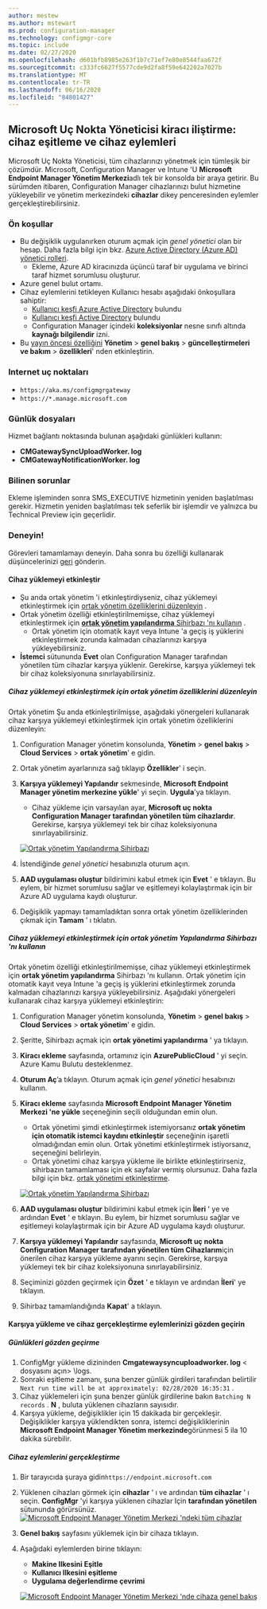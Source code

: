 ```yaml
---
author: mestew
ms.author: mstewart
ms.prod: configuration-manager
ms.technology: configmgr-core
ms.topic: include
ms.date: 02/27/2020
ms.openlocfilehash: d601bfb8985e263f1b7c71ef7e80e8544faa672f
ms.sourcegitcommit: c333fc6627f5577cde9d2fa8f59e642202a7027b
ms.translationtype: MT
ms.contentlocale: tr-TR
ms.lasthandoff: 06/16/2020
ms.locfileid: "84801427"
---
```

## <a name="microsoft-endpoint-manager-tenant-attach-device-sync-and-device-actions"></a><a name="bkmk_attach"></a>Microsoft Uç Nokta Yöneticisi kiracı iliştirme: cihaz eşitleme ve cihaz eylemleri
<!--3555758 live 3/4/2020-->
Microsoft Uç Nokta Yöneticisi, tüm cihazlarınızı yönetmek için tümleşik bir çözümdür. Microsoft, Configuration Manager ve Intune 'U **Microsoft Endpoint Manager Yönetim Merkezi**adlı tek bir konsolda bir araya getirir. Bu sürümden itibaren, Configuration Manager cihazlarınızı bulut hizmetine yükleyebilir ve yönetim merkezindeki **cihazlar** dikey penceresinden eylemler gerçekleştirebilirsiniz.

### <a name="prerequisites"></a>Ön koşullar

- Bu değişiklik uygulanırken oturum açmak için *genel yönetici* olan bir hesap. Daha fazla bilgi için bkz. [Azure Active Directory (Azure AD) yönetici rolleri](https://docs.microsoft.com/azure/role-based-access-control/rbac-and-directory-admin-roles#azure-ad-administrator-roles).
   - Ekleme, Azure AD kiracınızda üçüncü taraf bir uygulama ve birinci taraf hizmet sorumlusu oluşturur.
- Azure genel bulut ortamı.
- Cihaz eylemlerini tetikleyen Kullanıcı hesabı aşağıdaki önkoşullara sahiptir:
   - [Kullanıcı keşfi Azure Active Directory](../../../../servers/deploy/configure/about-discovery-methods.md#azureaddisc) bulundu
   - [Kullanıcı keşfi Active Directory](../../../../servers/deploy/configure/about-discovery-methods.md#bkmk_aboutUser) bulundu
   - Configuration Manager içindeki **koleksiyonlar** nesne sınıfı altında **kaynağı bilgilendir** izni.
- Bu [yayın öncesi özelliğini](../../../../servers/manage/pre-release-features.md) **Yönetim**  >  **genel bakış**  >  **güncelleştirmeleri ve bakım**  >  **özellikleri**' nden etkinleştirin.

### <a name="internet-endpoints"></a>Internet uç noktaları

- `https://aka.ms/configmgrgateway`
- `https://*.manage.microsoft.com`

### <a name="log-files"></a>Günlük dosyaları
Hizmet bağlantı noktasında bulunan aşağıdaki günlükleri kullanın:

- **CMGatewaySyncUploadWorker. log**
- **CMGatewayNotificationWorker. log** 

### <a name="known-issues"></a>Bilinen sorunlar

Ekleme işleminden sonra SMS_EXECUTIVE hizmetinin yeniden başlatılması gerekir. Hizmetin yeniden başlatılması tek seferlik bir işlemdir ve yalnızca bu Technical Preview için geçerlidir.

### <a name="try-it-out"></a>Deneyin!

Görevleri tamamlamayı deneyin. Daha sonra bu özelliği kullanarak düşüncelerinizi [geri](../../../../understand/find-help.md#product-feedback) gönderin.

#### <a name="enable-device-upload"></a>Cihaz yüklemeyi etkinleştir

- Şu anda ortak yönetim 'i etkinleştirdiyseniz, cihaz yüklemeyi etkinleştirmek için [ortak yönetim özelliklerini düzenleyin](#bkmk_edit) .
- Ortak yönetim özelliği etkinleştirilmemişse, cihaz yüklemeyi etkinleştirmek için [ **ortak yönetim yapılandırma** Sihirbazı 'nı kullanın](#bkmk_config) .
   - Ortak yönetim için otomatik kayıt veya Intune 'a geçiş iş yüklerini etkinleştirmek zorunda kalmadan cihazlarınızı karşıya yükleyebilirsiniz.
- **İstemci** sütununda **Evet** olan Configuration Manager tarafından yönetilen tüm cihazlar karşıya yüklenir. Gerekirse, karşıya yüklemeyi tek bir cihaz koleksiyonuna sınırlayabilirsiniz.   

##### <a name="edit-co-management-properties-to-enable-device-upload"></a><a name="bkmk_edit"></a>Cihaz yüklemeyi etkinleştirmek için ortak yönetim özelliklerini düzenleyin

Ortak yönetim Şu anda etkinleştirilmişse, aşağıdaki yönergeleri kullanarak cihaz karşıya yüklemeyi etkinleştirmek için ortak yönetim özelliklerini düzenleyin:

1. Configuration Manager yönetim konsolunda, **Yönetim**  >  **genel bakış**  >  **Cloud Services**  >  **ortak yönetim**' e gidin.
1. Ortak yönetim ayarlarınıza sağ tıklayıp **Özellikler**' i seçin.
1. **Karşıya yüklemeyi Yapılandır** sekmesinde, **Microsoft Endpoint Manager yönetim merkezine yükle**' yi seçin. **Uygula**'ya tıklayın.
   - Cihaz yükleme için varsayılan ayar, **Microsoft uç nokta Configuration Manager tarafından yönetilen tüm cihazlardır**. Gerekirse, karşıya yüklemeyi tek bir cihaz koleksiyonuna sınırlayabilirsiniz.

   [![Ortak yönetim Yapılandırma Sihirbazı](../../media/3555758-configure-upload.png)](../../media/3555758-configure-upload.png#lightbox)
1. İstendiğinde *genel yönetici* hesabınızla oturum açın.
1. **AAD uygulaması oluştur** bildirimini kabul etmek için **Evet** ' e tıklayın. Bu eylem, bir hizmet sorumlusu sağlar ve eşitlemeyi kolaylaştırmak için bir Azure AD uygulama kaydı oluşturur.
1. Değişiklik yapmayı tamamladıktan sonra ortak yönetim özelliklerinden çıkmak için **Tamam** ' ı tıklatın.


##### <a name="use-the-configure-co-management-wizard-to-enable-device-upload"></a><a name="bkmk_config"></a>Cihaz yüklemeyi etkinleştirmek için ortak yönetim Yapılandırma Sihirbazı 'nı kullanın
Ortak yönetim özelliği etkinleştirilmemişse, cihaz yüklemeyi etkinleştirmek için **ortak yönetim yapılandırma** Sihirbazı 'nı kullanın. Ortak yönetim için otomatik kayıt veya Intune 'a geçiş iş yüklerini etkinleştirmek zorunda kalmadan cihazlarınızı karşıya yükleyebilirsiniz. Aşağıdaki yönergeleri kullanarak cihaz karşıya yüklemeyi etkinleştirin:

1. Configuration Manager yönetim konsolunda, **Yönetim**  >  **genel bakış**  >  **Cloud Services**  >  **ortak yönetim**' e gidin.
1. Şeritte, Sihirbazı açmak için **ortak yönetimi yapılandırma** ' ya tıklayın.
1. **Kiracı ekleme** sayfasında, ortamınız için **AzurePublicCloud** ' yi seçin. Azure Kamu Bulutu desteklenmez.
1. **Oturum Aç**’a tıklayın. Oturum açmak için *genel yönetici* hesabınızı kullanın.
1. **Kiracı ekleme** sayfasında **Microsoft Endpoint Manager Yönetim Merkezi 'ne yükle** seçeneğinin seçili olduğundan emin olun.
   - Ortak yönetimi şimdi etkinleştirmek istemiyorsanız **ortak yönetim için otomatik istemci kaydını etkinleştir** seçeneğinin işaretli olmadığından emin olun. Ortak yönetimi etkinleştirmek istiyorsanız, seçeneğini belirleyin.
   - Ortak yönetimi cihaz karşıya yükleme ile birlikte etkinleştirirseniz, sihirbazın tamamlaması için ek sayfalar vermiş olursunuz. Daha fazla bilgi için bkz. [ortak yönetimi etkinleştirme](../../../../../comanage/how-to-enable.md).

   [![Ortak yönetim Yapılandırma Sihirbazı](../../media/3555758-comanagement-wizard.png)](../../media/3555758-comanagement-wizard.png#lightbox)
1. **AAD uygulaması oluştur** bildirimini kabul etmek için **İleri** ' ye ve ardından **Evet** ' e tıklayın. Bu eylem, bir hizmet sorumlusu sağlar ve eşitlemeyi kolaylaştırmak için bir Azure AD uygulama kaydı oluşturur.
1. **Karşıya yüklemeyi Yapılandır** sayfasında, **Microsoft uç nokta Configuration Manager tarafından yönetilen tüm Cihazlarım**için önerilen cihaz karşıya yükleme ayarını seçin. Gerekirse, karşıya yüklemeyi tek bir cihaz koleksiyonuna sınırlayabilirsiniz.
1. Seçiminizi gözden geçirmek için **Özet** ' e tıklayın ve ardından **İleri**' ye tıklayın.
1. Sihirbaz tamamlandığında **Kapat**' a tıklayın.  


#### <a name="review-your-upload-and-perform-device-actions"></a><a name="bkmk_review"></a>Karşıya yükleme ve cihaz gerçekleştirme eylemlerinizi gözden geçirin

##### <a name="review-logs"></a>Günlükleri gözden geçirme

1. ConfigMgr yükleme dizininden **Cmgatewaysyncuploadworker. log** &lt; dosyasını açın> \logs.
1. Sonraki eşitleme zamanı, şuna benzer günlük girdileri tarafından belirtilir `Next run time will be at approximately: 02/28/2020 16:35:31` .
1. Cihaz yüklemeleri için şuna benzer günlük girdilerine bakın `Batching N records` . **N** , buluta yüklenen cihazların sayısıdır. 
1. Karşıya yükleme, değişiklikler için 15 dakikada bir gerçekleşir. Değişiklikler karşıya yüklendikten sonra, istemci değişikliklerinin **Microsoft Endpoint Manager Yönetim merkezinde**görünmesi 5 ila 10 dakika sürebilir.

##### <a name="perform-device-actions"></a>Cihaz eylemlerini gerçekleştirme

1. Bir tarayıcıda şuraya gidin`https://endpoint.microsoft.com`
1. Yüklenen cihazları görmek için **cihazlar** ' ı ve ardından **tüm cihazlar** ' ı seçin. **ConfigMgr** 'yi karşıya yüklenen cihazlar Için **tarafından yönetilen** sütununda görürsünüz.
   [![Microsoft Endpoint Manager Yönetim Merkezi 'ndeki tüm cihazlar](../../media/3555758-all-devices.png)](../../media/3555758-all-devices.png#lightbox)
1. **Genel bakış** sayfasını yüklemek için bir cihaza tıklayın.
1. Aşağıdaki eylemlerden birine tıklayın:
   - **Makine Ilkesini Eşitle**
   - **Kullanıcı Ilkesini eşitleme**
   - **Uygulama değerlendirme çevrimi**

   [![Microsoft Endpoint Manager Yönetim Merkezi 'nde cihaza genel bakış](../../media/3555758-device-overview-actions.png)](../../media/3555758-device-overview-actions.png#lightbox)